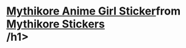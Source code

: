 <h1><div class="tenor-gif-embed" data-postid="4344421129862648202" data-share-method="host" data-aspect-ratio="1" data-width="100%"><a href="https://tenor.com/view/mythikore-anime-girl-anime-vtuber-cute-gif-4344421129862648202">Mythikore Anime Girl Sticker</a>from <a href="https://tenor.com/search/mythikore-stickers">Mythikore Stickers</a></div> <script type="text/javascript" async src="https://tenor.com/embed.js"></script>/h1>
